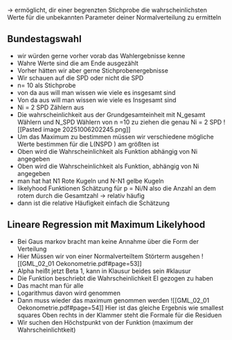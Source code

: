 -> ermöglicht, dir einer begrenzten Stichprobe die wahrscheinlichsten Werte für die unbekannten Parameter deiner Normalverteilung zu ermitteln
## Bundestagswahl
- wir würden gerne vorher vorab das Wahlergebnisse kenne
- Wahre Werte sind die am Ende ausgezählt
- Vorher hätten wir aber gerne Stichprobenergebnisse 
- Wir schauen auf die SPD oder nicht die SPD
- n= 10 als Stichprobe
- von da aus will man wissen wie viele es insgesamt sind
- Von da aus will man wissen wie viele es Insgesamt sind
- Ni = 2 SPD Zählern aus
- Die wahrscheinlichkeit aus der Grundgesamteinheit mit N_gesamt Wählern und N_SPD Wählern von n =10 zu ziehen die genau Ni = 2 SPD 
![[Pasted image 20251006202245.png]]
- Um das Maximum zu bestimmen müssen wir verschiedene mögliche Werte bestimmen für die L(NSPD ) am größten ist 
- Oben wird die Wahrscheinlichkeit als Funktion abhängig von Ni angegeben
- Oben wird die Wahrscheinlichkeit als Funktion, abhängig von Ni angegeben
- man hat hat N1 Rote Kugeln und N-N1 gelbe Kugeln
- likelyhood Funktionen Schätzung für p = Ni/N also die Anzahl an dem rotem durch die Gesamtzahl -> relativ häufig 
- dann ist die relative Häufigkeit einfach die Schätzung



## Lineare Regression mit Maximum Likelyhood
- Bei Gaus markov bracht man keine Annahme über die Form der Verteilung
- Hier Müssen wir von einer Normalverteiltem Störterm ausgehen ![[GML_02_01 Oekonometrie.pdf#page=53]]
- Alpha heißt jetzt Beta 1, kann in Klausur beides sein #klausur 
- Die Funktion beschriebt die Wahrscheinlichkeit EI gezogen zu haben
- Das macht man für alle
- Logarithmus davon wird genommen
- Dann muss wieder das maximum genommen werden
![[GML_02_01 Oekonometrie.pdf#page=54]]
Hier ist das gleiche Ergebnis wie smallest squares
Oben rechts in der Klammer steht die Formale für die Residuen 
- Wir suchen den Höchstpunkt von der Funktion (maximum der Wahrscheinlichtkeit)